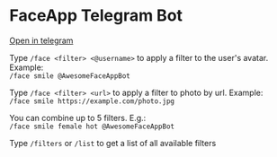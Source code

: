 # FaceApp Telegram Bot

[Open in telegram](https://t.me/AwesomeFaceAppBot)

Type `/face <filter> <@username>` to apply a filter to the user's avatar. Example:  
`/face smile @AwesomeFaceAppBot`  

Type `/face <filter> <url>` to apply a filter to photo by url. Example:  
`/face smile https://example.com/photo.jpg`  

You can combine up to 5 filters. E.g.:  
`/face smile female hot @AwesomeFaceAppBot`  

Type `/filters` or `/list` to get a list of all available filters  
